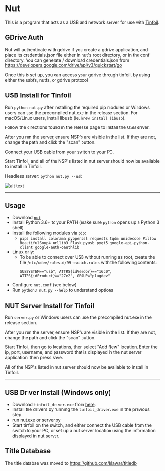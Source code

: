 # Nut
This is a program that acts as a USB and network server for use with [Tinfoil](https://tinfoil.io/Download).

## GDrive Auth
Nut will authenticate with gdrive if you create a gdrive application, and place its credentials.json file either in nut's root directory, or in the conf directory.  You can generate / download credentials.json from https://developers.google.com/drive/api/v3/quickstart/go

Once this is set up, you can access your gdrive through tinfoil, by using either the usbfs, nutfs, or gdrive protocol

## USB Install for Tinfoil
Run `python nut.py` after installing the required pip modules or Windows users can use the precompiled nut.exe in the release section. For macOS/Linux users, install libusb (ie. `brew install libusb`).

Follow the directions found in the release page to install the USB driver.

After you run the server, ensure NSP's are visible in the list.  If they are not, change the path and click the "scan" button.

Connect your USB cable from your switch to your PC.

Start Tinfoil, and all of the NSP's listed in nut server should now be available to install in Tinfoil.

Headless server: `python nut.py --usb`

![alt text](https://raw.githubusercontent.com/blawar/nut/master/public_html/images/nutserver.png)

---------

## Usage
 - Download [`nut`](https://github.com/blawar/nut/archive/master.zip)
 - Install Python 3.6+ to your PATH (make sure `python` opens up a Python 3 shell)
 - Install the following modules via `pip`:
 	 - `pip3 install colorama pyopenssl requests tqdm unidecode Pillow BeautifulSoup4 urllib3 Flask pyusb pyqt5 google-api-python-client google-auth-oauthlib`
 - Linux only:
   - To be able to connect over USB without running as root, create the file `/etc/udev/rules.d/99-switch.rules` with the following contents:
     ```
     SUBSYSTEM=="usb", ATTRS{idVendor}=="16c0", ATTRS{idProduct}=="27e2", GROUP="plugdev"
     ```
 - Configure `nut.conf` (see below)
 - Run `python3 nut.py --help` to understand options

## NUT Server Install for Tinfoil
Run `server.py` or Windows users can use the precompiled nut.exe in the release section.

After you run the server, ensure NSP's are visible in the list.  If they are not, change the path and click the "scan" button.

Start Tinfoil, then go to locations, then select "Add New" location.  Enter the ip, port, username, and password that is displayed in the nut server application, then press save.

All of the NSP's listed in nut server should now be available to install in Tinfoil.

---------

## USB Driver Install (Windows only)
- Download `tinfoil_driver.exe` from [here](https://github.com/blawar/nut/releases/latest).
- Install the drivers by running the `tinfoil_driver.exe` in the previous step.
- run nut.exe or server.py
- Start tinfoil on the switch, and either connect the USB cable from the switch to your PC, or set up a nut server location using the information displayed in nut server.


## Title Database
The title databse was moved to https://github.com/blawar/titledb
